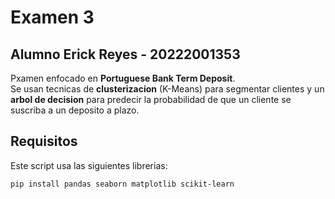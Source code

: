 # Examen 3

## Alumno Erick Reyes - 20222001353

Pxamen enfocado en **Portuguese Bank Term Deposit**.  
Se usan tecnicas de **clusterizacion** (K-Means) para segmentar clientes y un **arbol de decision** para predecir la probabilidad de que un cliente se suscriba a un deposito a plazo.

## Requisitos

Este script usa las siguientes librerias:

```bash
pip install pandas seaborn matplotlib scikit-learn
```
